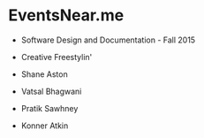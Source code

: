 # EventsNear.me

* Software Design and Documentation - Fall 2015

* Creative Freestylin'
 * Shane Aston
 * Vatsal Bhagwani
 * Pratik Sawhney
 * Konner Atkin
